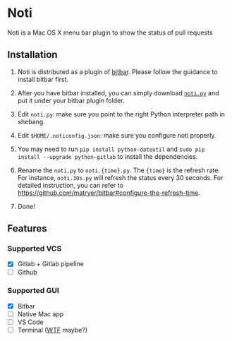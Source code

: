 # Noti
Noti is a Mac OS X menu bar plugin to show the status of pull requests

## Installation
1. Noti is distributed as a plugin of [bitbar](https://getbitbar.com/). Please follow the guidance to install bitbar first.

1. After you have bitbar installed, you can simply download [`noti.py`](https://raw.githubusercontent.com/ye11ow/noti/master/noti.py) and put it under your bitbar plugin folder.

1. Edit `noti.py`: make sure you point to the right Python interpreter path in shebang.

1. Edit `$HOME/.noticonfig.json`: make sure you configure noti properly.
    
1. You may need to run `pip install python-dateutil` and `sudo pip install --upgrade python-gitlab` to install the dependencies.

1. Rename the `noti.py` to `noti.{time}.py`. The `{time}` is the refresh rate. For instance, `noti.30s.py` will refresh the status every 30 seconds. For detailed instruction, you can refer to https://github.com/matryer/bitbar#configure-the-refresh-time.

1. Done!

## Features

### Supported VCS

- [X] Gitlab + Gitlab pipeline
- [ ] Github

### Supported GUI

- [X] Bitbar
- [ ] Native Mac app
- [ ] VS Code
- [ ] Terminal ([WTF](https://wtfutil.com/) maybe?)
